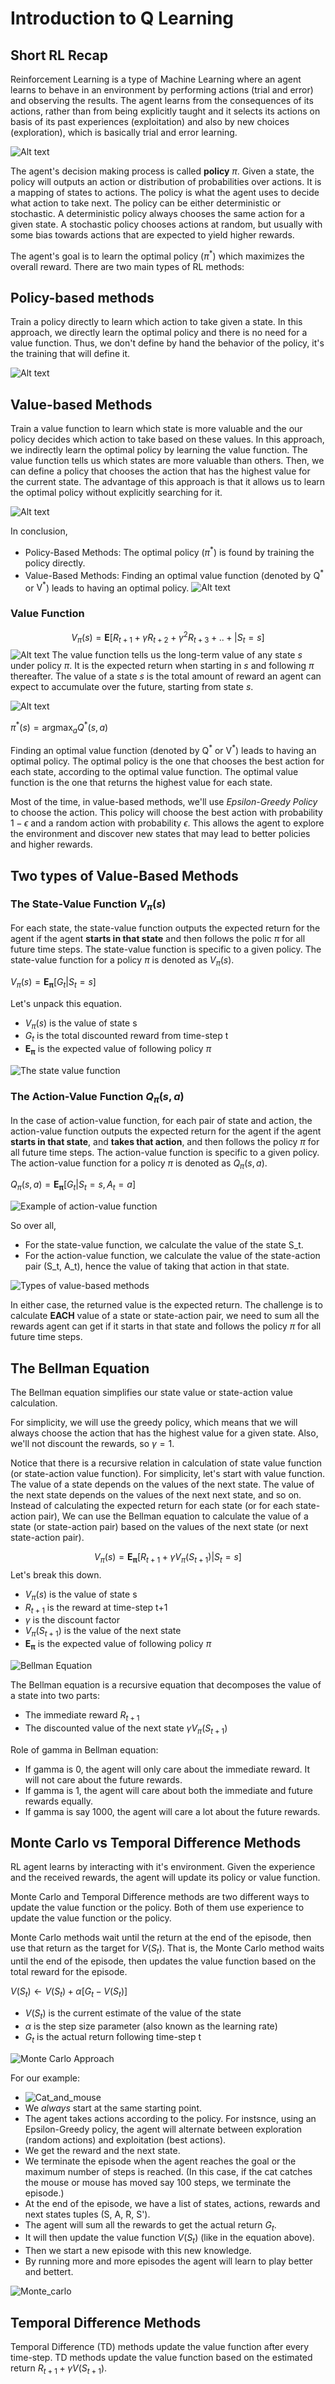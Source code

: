 <!-- @import "[TOC]" {cmd="toc" depthFrom=1 depthTo=6 orderedList=false} -->

# Introduction to Q Learning

## Short RL Recap

Reinforcement Learning is a type of Machine Learning where an agent learns to behave in an environment by performing actions (trial and error) and observing the results. The agent learns from the consequences of its actions, rather than from being explicitly taught and it selects its actions on basis of its past experiences (exploitation) and also by new choices (exploration), which is basically trial and error learning.

![Alt text](images/image.png)

The agent's decision making process is called **policy** $\pi$. Given a state, the policy will outputs an action or distribution of probabilities over actions. It is a mapping of states to actions. The policy is what the agent uses to decide what action to take next. The policy can be either deterministic or stochastic. A deterministic policy always chooses the same action for a given state. A stochastic policy chooses actions at random, but usually with some bias towards actions that are expected to yield higher rewards.

The agent's goal is to learn the optimal policy ($\pi^*$) which maximizes the overall reward. There are two main types of RL methods:


## Policy-based methods 
Train a policy directly to learn which action to take given a state. In this approach, we directly learn the optimal policy and there is no need for a value function. Thus, we don't define by hand the behavior of the policy, it's the training that will define it.

![Alt text](images/image-3.png)
  
## Value-based Methods

Train a value function to learn which state is more valuable and the our policy decides which action to take based on these values. In this approach, we indirectly learn the optimal policy by learning the value function. The value function tells us which states are more valuable than others. Then, we can define a policy that chooses the action that has the highest value for the current state. The advantage of this approach is that it allows us to learn the optimal policy without explicitly searching for it.
  
![Alt text](images/image-4.png)


In conclusion,
- Policy-Based Methods: The optimal policy ($\pi^*$) is found by training the policy directly.
- Value-Based Methods: Finding an optimal value function (denoted by $\text{Q}^*$ or $\text{V}^*$) leads to having an optimal policy.
![Alt text](images/image-1.png)

### Value Function
$$V_\pi(s) = \mathbf{E}[R_{t+1} + \gamma R_{t+2} + \gamma^2 R_{t+3} + .. + | S_t = s]$$
![Alt text](images/image-2.png)
The value function tells us the long-term value of any state $s$ under policy $\pi$. It is the expected return when starting in $s$ and following $\pi$ thereafter. The value of a state $s$ is the total amount of reward an agent can expect to accumulate over the future, starting from state $s$.

![Alt text](images/image-5.png)

$\pi^*(s) = \text{argmax}_a Q^*(s,a)$

Finding an optimal value function (denoted by $\text{Q}^*$ or $\text{V}^*$) leads to having an optimal policy. The optimal policy is the one that chooses the best action for each state, according to the optimal value function. The optimal value function is the one that returns the highest value for each state.

Most of the time, in value-based methods, we'll use *Epsilon-Greedy Policy* to choose the action. This policy will choose the best action with probability $1-\epsilon$ and a random action with probability $\epsilon$. This allows the agent to explore the environment and discover new states that may lead to better policies and higher rewards.

## Two types of Value-Based Methods

### The State-Value Function $V_\pi(s)$

For each state, the state-value function outputs the expected return for the agent if the agent **starts in that state** and then follows the polic $\pi$ for all future time steps. The state-value function is specific to a given policy. The state-value function for a 
policy $\pi$ is denoted as $V_\pi(s)$.

   
$V_{\pi}(s) = \mathbf{E_\pi}[G_t|S_t=s]$

Let's unpack this equation.
- $V_\pi(s)$ is the value of state s
- $G_t$ is the total discounted reward from time-step t
- $\mathbf{E_\pi}$ is the expected value of following policy $\pi$

![The state value function](images/image-6.png)

### The Action-Value Function $Q_\pi(s,a)$

In the case of action-value function, for each pair of state and action, the action-value function outputs the expected return for the agent if the agent **starts in that state**, and **takes that action**, and then follows the policy $\pi$ for all future time steps. The action-value function is specific to a given policy. The action-value function for a policy $\pi$ is denoted as $Q_\pi(s,a)$.

$Q_\pi(s, a) = \mathbf{E_\pi}[G_t|S_t=s, A_t=a]$

![Example of action-value function](images/image-7.png)

So over all,
- For the state-value function, we calculate the value of the state S_t.
- For the action-value function, we calculate the value of the state-action pair (S_t, A_t), hence the value of taking that action in that state.

![Types of value-based methods](images/image-8.png)

In either case, the returned value is the expected return. The challenge is to calculate **EACH** value of a state or state-action pair, we need to sum all the rewards agent can get if it starts in that state and follows the policy $\pi$ for all future time steps.


## The Bellman Equation
The Bellman equation simplifies our state value or state-action value calculation.

For simplicity, we will use the greedy policy, which means that we will always choose the action that has the highest value for a given state. Also, we'll not discount the rewards, so $\gamma = 1$.

Notice that there is a recursive relation in calculation of state value function (or state-action value function). For simplicity, let's start with value function. The value of a state depends on the values of the next state. The value of the next state depends on the values of the next next state, and so on. Instead of calculating the expected return for each state (or for each state-action pair), We can use the Bellman equation to calculate the value of a state (or state-action pair) based on the values of the next state (or next state-action pair).

$$V_\pi(s) = \mathbf{E_\pi}[R_{t+1} + \gamma V_\pi(S_{t+1})|S_t=s]$$
Let's break this down.
- $V_\pi(s)$ is the value of state s
- $R_{t+1}$ is the reward at time-step t+1
- $\gamma$ is the discount factor
- $V_\pi(S_{t+1})$ is the value of the next state 
- $\mathbf{E_\pi}$ is the expected value of following policy $\pi$
  
![Bellman Equation](images/image-9.png)

The Bellman equation is a recursive equation that decomposes the value of a state into two parts:
- The immediate reward $R_{t+1}$
- The discounted value of the next state $\gamma V_\pi(S_{t+1})$

Role of gamma in Bellman equation:
- If gamma is 0, the agent will only care about the immediate reward. It will not care about the future rewards.
- If gamma is 1, the agent will care about both the immediate and future rewards equally.
- If gamma is say 1000, the agent will care a lot about the future rewards.

## Monte Carlo vs Temporal Difference Methods
RL agent learns by interacting with it's environment. Given the experience and the received rewards, the agent will update its policy or value function.

Monte Carlo and Temporal Difference methods are two different ways to update the value function or the policy. Both of them use experience to update the value function or the policy.

Monte Carlo methods wait until the return at the end of the episode, then use that return as the target for $V(S_t)$. That is, the Monte Carlo method waits until the end of the episode, then updates the value function based on the total reward for the episode.

$V(S_t) \leftarrow V(S_t) + \alpha [G_t - V(S_t)]$

- $V(S_t)$ is the current estimate of the value of the state
- $\alpha$ is the step size parameter (also known as the learning rate)
- $G_t$ is the actual return following time-step t

![Monte Carlo Approach](images/image-10.png)

For our example:
 - ![Cat_and_mouse](images/image-11.png)
 - We *always* start at the same starting point.
 - The agent takes actions according to the policy. For instsnce, using an Epsilon-Greedy policy, the agent will alternate between exploration (random actions) and exploitation (best actions).
 - We get the reward and the next state.
 - We terminate the episode when the agent reaches the goal or the maximum number of steps is reached. (In this case, if the cat catches the mouse or mouse has moved say 100 steps, we terminate the episode.)
 - At the end of the episode, we have a list of states, actions, rewards and next states tuples (S, A, R, S').
 - The agent will sum all the rewards to get the actual return $G_t$.
 - It will then update the value function $V(S_t)$ (like in the equation above).
 - Then we start a new episode with this new knowledge.
 - By running more and more episodes the agent will learn to play better and bettert.

![Monte_carlo](images/image-12.png)

## Temporal Difference Methods
Temporal Difference (TD) methods update the value function after every time-step. TD methods update the value function based on the estimated return $R_{t+1} + \gamma V(S_{t+1})$.

